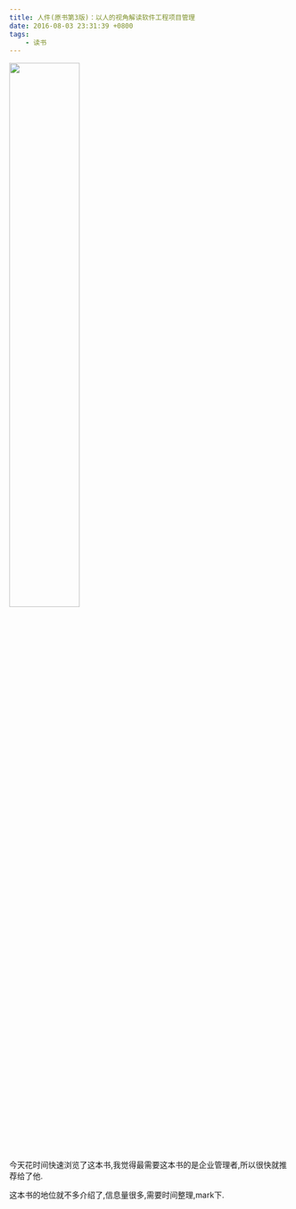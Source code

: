 ```yaml
---
title: 人件(原书第3版)：以人的视角解读软件工程项目管理
date: 2016-08-03 23:31:39 +0800
tags:
    - 读书
---
```

<img src="/images/698777-b78eb7f4e847f801.png" width="50%" height="50%">

今天花时间快速浏览了这本书,我觉得最需要这本书的是企业管理者,所以很快就推荐给了他.

这本书的地位就不多介绍了,信息量很多,需要时间整理,mark下.